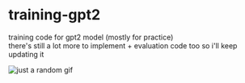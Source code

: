 # training-gpt2
training code for gpt2 model (mostly for practice) <br>
there's still a lot more to implement + evaluation code too so i'll keep updating it

![just a random gif](https://media2.giphy.com/media/v1.Y2lkPTc5MGI3NjExanlocmYybGdobHUyaGYydGU1eXJ3YXJjc3hwMGZnZGVvYXUwbW80aSZlcD12MV9pbnRlcm5hbF9naWZfYnlfaWQmY3Q9Zw/11KzOet1ElBDz2/giphy.gif)
